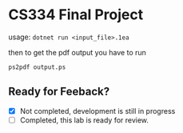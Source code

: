 # CS334 Final Project

usage: `dotnet run <input_file>.1ea`

then to get the pdf output you have to run

`ps2pdf output.ps`

## Ready for Feeback?
 - [x] Not completed, development is still in progress
 - [ ] Completed, this lab is ready for review.
